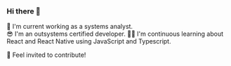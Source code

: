 ### Hi there 👋


 🔧 I'm current working as a systems analyst.  
 😎 I'm an outsystems certified developer. 
 👨‍💻 I'm continuous learning about React and React Native using JavaScript and Typescript. 

 🤘 Feel invited to contribute! 


<!--
**JerryMacedoCastro/JerryMacedoCastro** is a ✨ _special_ ✨ repository because its `README.md` (this file) appears on your GitHub profile.
